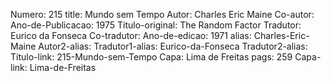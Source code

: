 Numero: 215
title: Mundo sem Tempo
Autor: Charles Eric Maine
Co-autor: 
Ano-de-Publicacao: 1975
Titulo-original: The Random Factor
Tradutor: Eurico da Fonseca
Co-tradutor: 
Ano-de-edicao: 1971
alias: Charles-Eric-Maine
Autor2-alias: 
Tradutor1-alias: Eurico-da-Fonseca
Tradutor2-alias: 
Titulo-link: 215-Mundo-sem-Tempo
Capa: Lima de Freitas
pags: 259
Capa-link: Lima-de-Freitas